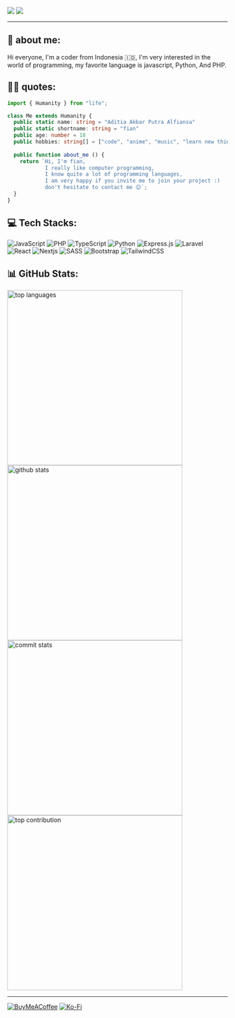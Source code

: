 [![](https://img.shields.io/badge/profile-fiandev-blue)](https://github.com/fiandev)
[![](https://komarev.com/ghpvc/?username=fiandev&label=Profile%20views&color=0a93d1&style=flat)](https://github.com/fiandev)

---
## 💫 about me:
Hi everyone, I'm a coder from Indonesia 🇮🇩, I'm very interested in the world of programming, my favorite language is javascript, Python, And PHP.

## 👨‍💻 quotes:
```typescript
import { Humanity } from "life";

class Me extends Humanity {
  public static name: string = "Aditia Akbar Putra Alfiansa"
  public static shortname: string = "fian"
  public age: number = 18
  public hobbies: string[] = ["code", "anime", "music", "learn new things"]
  
  public function about_me () {
    return `Hi, I'm fian, 
            I really like computer programming, 
            I know quite a lot of programming languages, 
            I am very happy if you invite me to join your project :)
            don't hesitate to contact me 😊`;
  }
}
```

## 💻 Tech Stacks:
![JavaScript](https://img.shields.io/badge/javascript-%23323330.svg?style=flat-square&logo=javascript&logoColor=%23F7DF1E) 
![PHP](https://img.shields.io/badge/php-%23323330.svg?style=flat-square&logo=php&logoColor=%4980f6) 
![TypeScript](https://img.shields.io/badge/typescript-%23007ACC.svg?style=flat-square&logo=typescript&logoColor=white) 
![Python](https://img.shields.io/badge/python-3670A0?style=flat-square&logo=python&logoColor=ffdd54) 
![Express.js](https://img.shields.io/badge/express.js-%23404d59.svg?style=flat-square&logo=express&logoColor=%2361DAFB) 
![Laravel](https://img.shields.io/badge/laravel-%23FF2D20.svg?style=flat-square&logo=laravel&logoColor=white) 
![React](https://img.shields.io/badge/react-%2320232a.svg?style=flat-square&logo=react&logoColor=%2361DAFB) 
![Nextjs](https://img.shields.io/badge/nextjs-%2320232a.svg?style=flat-square&logo=vercel&logoColor=ffffff) 
![SASS](https://img.shields.io/badge/SASS-hotpink.svg?style=flat-square&logo=SASS&logoColor=white) 
![Bootstrap](https://img.shields.io/badge/bootstrap-%23563D7C.svg?style=flat-square&logo=bootstrap&logoColor=white) 
![TailwindCSS](https://img.shields.io/badge/tailwindcss-%2338B2AC.svg?style=flat-square&logo=tailwind-css&logoColor=white)

## 📊 GitHub Stats:
<img style="width: 25rem; height: auto; display: block;" src="https://github-readme-stats.vercel.app/api/top-langs/?username=fiandev&theme=react&hide_border=true&include_all_commits=false&count_private=false&layout=compact&langs_count=10" alt="top languages" />
<img style="width: 25rem; height: auto; display: block;" src="https://github-readme-stats.vercel.app/api?username=fiandev&theme=react&hide_border=true&include_all_commits=false&count_private=false" alt="github stats" />
<img style="width: 25rem; height: auto; display: block;" src="https://github-readme-streak-stats.herokuapp.com/?user=fiandev&theme=react&hide_border=true" alt="commit stats" />
<img style="width: 25rem; height: auto; display: block;" src="https://github-contributor-stats.vercel.app/api?username=fiandev&limit=5&theme=react&combine_all_yearly_contributions=true" alt="top contribution" />

---
[![BuyMeACoffee](https://img.shields.io/badge/Buy%20Me%20a%20Coffee-ffdd00?style=for-the-badge&logo=buy-me-a-coffee&logoColor=black)](https://buymeacoffee.com/fiandev) 
[![Ko-Fi](https://img.shields.io/badge/Ko--fi-F16061?style=for-the-badge&logo=ko-fi&logoColor=white)](https://ko-fi.com/fiandev) 
